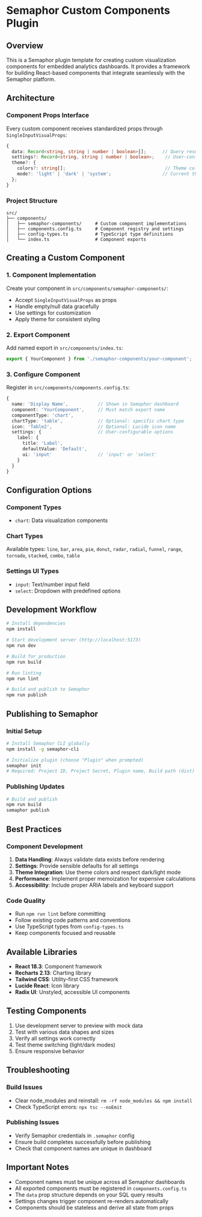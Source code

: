 # Semaphor Custom Components Plugin

## Overview
This is a Semaphor plugin template for creating custom visualization components for embedded analytics dashboards. It provides a framework for building React-based components that integrate seamlessly with the Semaphor platform.

## Architecture

### Component Props Interface
Every custom component receives standardized props through `SingleInputVisualProps`:

```typescript
{
  data: Record<string, string | number | boolean>[];      // Query results
  settings?: Record<string, string | number | boolean>;    // User-configurable options
  theme?: {
    colors?: string[];                                     // Theme color palette
    mode?: 'light' | 'dark' | 'system';                   // Current theme mode
  };
}
```

### Project Structure

```
src/
├── components/
│   ├── semaphor-components/     # Custom component implementations
│   ├── components.config.ts     # Component registry and settings
│   ├── config-types.ts          # TypeScript type definitions
│   └── index.ts                 # Component exports
```

## Creating a Custom Component

### 1. Component Implementation
Create your component in `src/components/semaphor-components/`:
- Accept `SingleInputVisualProps` as props
- Handle empty/null data gracefully
- Use settings for customization
- Apply theme for consistent styling

### 2. Export Component
Add named export in `src/components/index.ts`:
```typescript
export { YourComponent } from './semaphor-components/your-component';
```

### 3. Configure Component
Register in `src/components/components.config.ts`:
```typescript
{
  name: 'Display Name',           // Shown in Semaphor dashboard
  component: 'YourComponent',     // Must match export name
  componentType: 'chart',
  chartType: 'table',             // Optional: specific chart type
  icon: 'Table2',                 // Optional: Lucide icon name
  settings: {                     // User-configurable options
    label: {
      title: 'Label',
      defaultValue: 'Default',
      ui: 'input'                 // 'input' or 'select'
    }
  }
}
```

## Configuration Options

### Component Types
- `chart`: Data visualization components

### Chart Types
Available types: `line`, `bar`, `area`, `pie`, `donut`, `radar`, `radial`, `funnel`, `range`, `tornado`, `stacked`, `combo`, `table`

### Settings UI Types
- `input`: Text/number input field
- `select`: Dropdown with predefined options

## Development Workflow

```bash
# Install dependencies
npm install

# Start development server (http://localhost:5173)
npm run dev

# Build for production
npm run build

# Run linting
npm run lint

# Build and publish to Semaphor
npm run publish
```

## Publishing to Semaphor

### Initial Setup
```bash
# Install Semaphor CLI globally
npm install -g semaphor-cli

# Initialize plugin (choose "Plugin" when prompted)
semaphor init
# Required: Project ID, Project Secret, Plugin name, Build path (dist)
```

### Publishing Updates
```bash
# Build and publish
npm run build
semaphor publish
```

## Best Practices

### Component Development
1. **Data Handling**: Always validate data exists before rendering
2. **Settings**: Provide sensible defaults for all settings
3. **Theme Integration**: Use theme colors and respect dark/light mode
4. **Performance**: Implement proper memoization for expensive calculations
5. **Accessibility**: Include proper ARIA labels and keyboard support

### Code Quality
- Run `npm run lint` before committing
- Follow existing code patterns and conventions
- Use TypeScript types from `config-types.ts`
- Keep components focused and reusable

## Available Libraries

- **React 18.3**: Component framework
- **Recharts 2.13**: Charting library
- **Tailwind CSS**: Utility-first CSS framework
- **Lucide React**: Icon library
- **Radix UI**: Unstyled, accessible UI components

## Testing Components

1. Use development server to preview with mock data
2. Test with various data shapes and sizes
3. Verify all settings work correctly
4. Test theme switching (light/dark modes)
5. Ensure responsive behavior

## Troubleshooting

### Build Issues
- Clear node_modules and reinstall: `rm -rf node_modules && npm install`
- Check TypeScript errors: `npx tsc --noEmit`

### Publishing Issues
- Verify Semaphor credentials in `.semaphor` config
- Ensure build completes successfully before publishing
- Check that component names are unique in dashboard

## Important Notes

- Component names must be unique across all Semaphor dashboards
- All exported components must be registered in `components.config.ts`
- The `data` prop structure depends on your SQL query results
- Settings changes trigger component re-renders automatically
- Components should be stateless and derive all state from props
